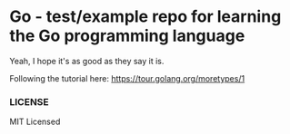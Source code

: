 # Go - test/example repo for learning the Go programming language

Yeah, I hope it's as good as they say it is.

Following the tutorial here: <https://tour.golang.org/moretypes/1>

### LICENSE

MIT Licensed
